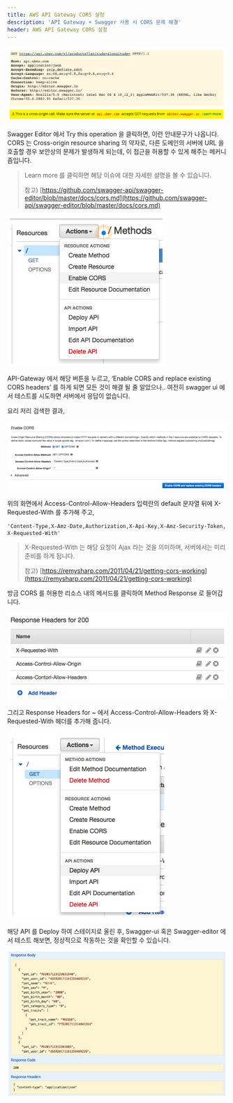 ```yaml
---
title: AWS API Gateway CORS 설정
description: 'API Gateway + Swagger 사용 시 CORS 문제 해결'
header: AWS API Gateway CORS 설정
---
```


![swagger_editor_cors_introduce](/img/config-cors-aws-api-gateway/swagger_editor_cors_introduce.png)



Swagger Editor 에서 Try this operation 을 클릭하면,
이런 안내문구가 나옵니다. CORS 는 Cross-origin
resource sharing 의 약자로, 다른 도메인의 서버에 URL 을
 호출할 경우 보안상의 문제가 발생하게 되는데, 이 접근을 허용할 수
  있게 해주는 메커니즘입니다.

> Learn more 를 클릭하면 해당 이슈에 대한 자세한 설명을 볼 수 있습니다.
>
> 참고) [https://github.com/swagger-api/swagger-editor/blob/master/docs/cors.md](https://github.com/swagger-api/swagger-editor/blob/master/docs/cors.md)

![cors-menu-of-api-gateway](/img/config-cors-aws-api-gateway/cors-menu-of-api-gateway.png)

API-Gateway 에서 해당 버튼을 누르고,
‘Enable CORS and replace existing CORS headers’ 를
하게 되면 모든 것이 해결 될 줄 알았으나.. 여전히 swagger ui
에서 테스트를 시도하면 서버에서 응답이 없습니다.

요리 저리 검색한 결과,

![enable_cors_menu](/img/config-cors-aws-api-gateway/enable_cors_menu.png)

위의 화면에서 Access-Control-Allow-Headers 입력란의 default
문자열 뒤에 X-Requested-With 를 추가해 주고,

```
'Content-Type,X-Amz-Date,Authorization,X-Api-Key,X-Amz-Security-Token, X-Requested-With'
```

> X-Requested-With 는 해당 요청이 Ajax 라는 것을 의미하며,
 서버에서는 미리 준비를 하게 됩니다.
>
> 참고) [https://remysharp.com/2011/04/21/getting-cors-working](https://remysharp.com/2011/04/21/getting-cors-working)

방금 CORS 를 허용한 리소스 내의 메서드를 클릭하여 Method Response 로 들어갑니다.

![method_response](/img/config-cors-aws-api-gateway/method_response.png)

그리고 Response Headers for ~ 에서 Access-Control-Allow-Headers 와 X-Requested-With 헤더를 추가해 줍니다.

![deploy_api](/img/config-cors-aws-api-gateway/deploy_api.png)

해당 API 를 Deploy 하여 스테이지로 올린 후, Swagger-ui 혹은 Swagger-editor 에서 테스트 해보면, 정상적으로 작동하는 것을 확인할 수 있습니다.

![normal_response_of_api](/img/config-cors-aws-api-gateway/normal_response_of_api.png)
